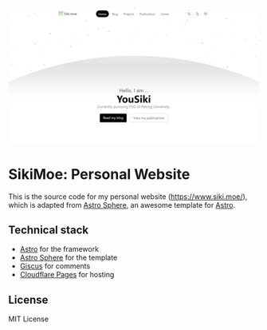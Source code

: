 ![siki.moe](public/open-graph.jpg)

# SikiMoe: Personal Website

This is the source code for my personal website (https://www.siki.moe/), which is adapted from [Astro Sphere](https://github.com/markhorn-dev/astro-sphere), an awesome template for [Astro](https://astro.build/).

## Technical stack

- [Astro](https://astro.build/) for the framework
- [Astro Sphere](https://github.com/markhorn-dev/astro-sphere) for the template
- [Giscus](https://github.com/giscus/giscus) for comments
- [Cloudflare Pages](https://www.cloudflare.com/) for hosting

## License

MIT License
